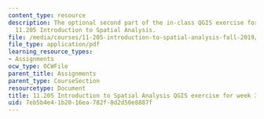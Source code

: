 ```yaml
---
content_type: resource
description: The optional second part of the in-class QGIS exercise for week 3 in
  11.205 Introduction to Spatial Analysis.
file: /media/courses/11-205-introduction-to-spatial-analysis-fall-2019/7eb5b4e41b2016ea782f8d2d50e8887f_11.205f19_week_3_qgis_part2.pdf
file_type: application/pdf
learning_resource_types:
- Assignments
ocw_type: OCWFile
parent_title: Assignments
parent_type: CourseSection
resourcetype: Document
title: 11.205 Introduction to Spatial Analysis QGIS exercise for week 3 - part 2
uid: 7eb5b4e4-1b20-16ea-782f-8d2d50e8887f
---
```

